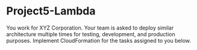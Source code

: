 # Project5-Lambda

You work for XYZ Corporation. Your team is asked to deploy similar architecture
multiple times for testing, development, and production purposes. Implement
CloudFormation for the tasks assigned to you below.
